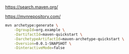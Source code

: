 
https://search.maven.org/

https://mvnrepository.com/

```bash
mvn archetype:generate \
    -DgroupId=org.example \
    -DartifactId=maven-quickstart \
    -DarchetypeArtifactId=maven-archetype-quickstart \
    -Dversion=0.0.1-SNAPSHOT \
    -DinteractiveMode=false
```